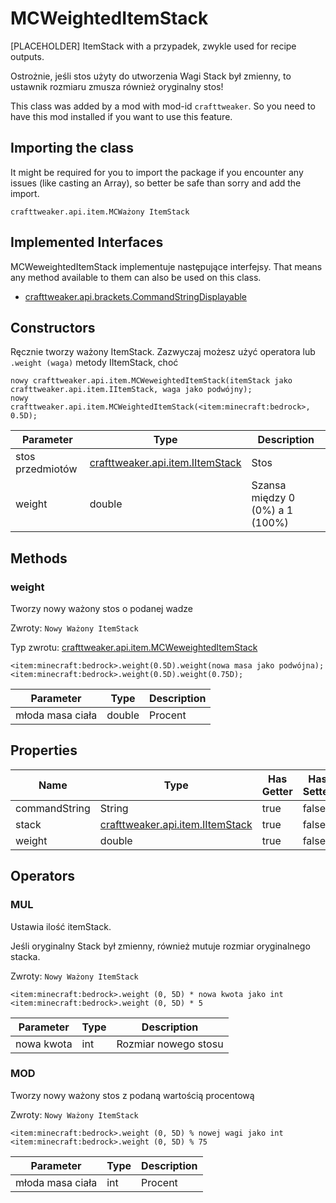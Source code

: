 # MCWeightedItemStack

[PLACEHOLDER] ItemStack with a przypadek, zwykle used for recipe outputs. <p> Ostrożnie, jeśli stos użyty do utworzenia Wagi Stack był zmienny, to ustawnik rozmiaru zmusza również oryginalny stos!

This class was added by a mod with mod-id `crafttweaker`. So you need to have this mod installed if you want to use this feature.

## Importing the class
It might be required for you to import the package if you encounter any issues (like casting an Array), so better be safe than sorry and add the import.
```zenscript
crafttweaker.api.item.MCWażony ItemStack
```

## Implemented Interfaces
MCWeweightedItemStack implementuje następujące interfejsy. That means any method available to them can also be used on this class.
- [crafttweaker.api.brackets.CommandStringDisplayable](/vanilla/api/brackets/CommandStringDisplayable)

## Constructors
Ręcznie tworzy ważony ItemStack. Zazwyczaj możesz użyć operatora lub `.weight (waga)` metody IItemStack, choć
```zenscript
nowy crafttweaker.api.item.MCWeweightedItemStack(itemStack jako crafttweaker.api.item.IItemStack, waga jako podwójny);
nowy crafttweaker.api.item.MCWeightedItemStack(<item:minecraft:bedrock>, 0.5D);
```
| Parameter        | Type                                                              | Description                     |
| ---------------- | ----------------------------------------------------------------- | ------------------------------- |
| stos przedmiotów | [crafttweaker.api.item.IItemStack](/vanilla/api/items/IItemStack) | Stos                            |
| weight           | double                                                            | Szansa między 0 (0%) a 1 (100%) |



## Methods
### weight

Tworzy nowy ważony stos o podanej wadze

 Zwroty: `Nowy Ważony ItemStack`

Typ zwrotu: [crafttweaker.api.item.MCWeweightedItemStack](/vanilla/api/items/MCWeightedItemStack)

```zenscript
<item:minecraft:bedrock>.weight(0.5D).weight(nowa masa jako podwójna);
<item:minecraft:bedrock>.weight(0.5D).weight(0.75D);
```

| Parameter        | Type   | Description |
| ---------------- | ------ | ----------- |
| młoda masa ciała | double | Procent     |



## Properties

| Name          | Type                                                              | Has Getter | Has Setter |
| ------------- | ----------------------------------------------------------------- | ---------- | ---------- |
| commandString | String                                                            | true       | false      |
| stack         | [crafttweaker.api.item.IItemStack](/vanilla/api/items/IItemStack) | true       | false      |
| weight        | double                                                            | true       | false      |

## Operators
### MUL

Ustawia ilość itemStack. <p> Jeśli oryginalny Stack był zmienny, również mutuje rozmiar oryginalnego stacka.

 Zwroty: `Nowy Ważony ItemStack`

```zenscript
<item:minecraft:bedrock>.weight (0, 5D) * nowa kwota jako int
<item:minecraft:bedrock>.weight (0, 5D) * 5
```

| Parameter  | Type | Description          |
| ---------- | ---- | -------------------- |
| nowa kwota | int  | Rozmiar nowego stosu |
### MOD

Tworzy nowy ważony stos z podaną wartością procentową

 Zwroty: `Nowy Ważony ItemStack`

```zenscript
<item:minecraft:bedrock>.weight (0, 5D) % nowej wagi jako int
<item:minecraft:bedrock>.weight (0, 5D) % 75
```

| Parameter        | Type | Description |
| ---------------- | ---- | ----------- |
| młoda masa ciała | int  | Procent     |

